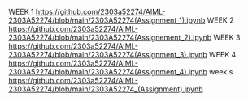 WEEK 1 https://github.com/2303a52274/AIML-2303A52274/blob/main/2303A52274(Assignment_1).ipynb
WEEK 2 https://github.com/2303a52274/AIML-2303A52274/blob/main/2303A52274(Assignement_2).ipynb
WEEK 3 https://github.com/2303a52274/AIML-2303A52274/blob/main/2303A52274(Assignment_3).ipynb
WEEK 4 https://github.com/2303a52274/AIML-2303A52274/blob/main/2303A52274(Assignment_4).ipynb
week s https://github.com/2303a52274/AIML-2303A52274/blob/main/2303A52274_(Assignment).ipynb
